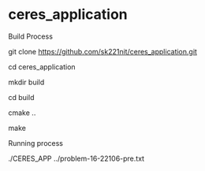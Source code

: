 # ceres_application



Build Process

git clone https://github.com/sk221nit/ceres_application.git

cd ceres_application

mkdir build

cd build

cmake ..

make






Running process

./CERES_APP ../problem-16-22106-pre.txt
